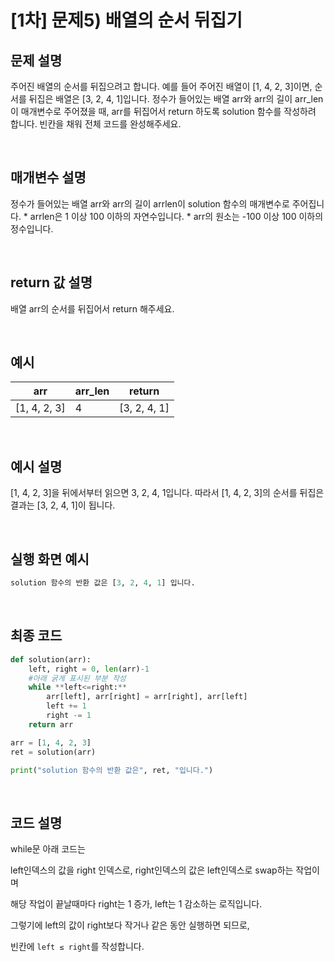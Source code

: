 # [1차] 문제5) 배열의 순서 뒤집기
## 문제 설명

주어진 배열의 순서를 뒤집으려고 합니다.
예를 들어 주어진 배열이 [1, 4, 2, 3]이면, 순서를 뒤집은 배열은 [3, 2, 4, 1]입니다.
정수가 들어있는 배열 arr와 arr의 길이 arr_len이 매개변수로 주어졌을 때, arr를 뒤집어서 return 하도록 solution 함수를 작성하려 합니다. 빈칸을 채워 전체 코드를 완성해주세요.

 
<br>
 
## 매개변수 설명

정수가 들어있는 배열 arr와 arr의 길이 arrlen이 solution 함수의 매개변수로 주어집니다. * arrlen은 1 이상 100 이하의 자연수입니다. * arr의 원소는 -100 이상 100 이하의 정수입니다.

 
<br>
 
## return 값 설명

배열 arr의 순서를 뒤집어서 return 해주세요.

 
<br>
 
## 예시

| arr | arr_len | return |
| --- | --- | --- |
| [1, 4, 2, 3] | 4 | [3, 2, 4, 1] |

 
<br>
 
## 예시 설명

[1, 4, 2, 3]을 뒤에서부터 읽으면 3, 2, 4, 1입니다. 따라서 [1, 4, 2, 3]의 순서를 뒤집은 결과는 [3, 2, 4, 1]이 됩니다.

 
<br>
 
## 실행 화면 예시

```python
solution 함수의 반환 값은 [3, 2, 4, 1] 입니다.
```
 
<br>
 
## 최종 코드

```python
def solution(arr):
	left, right = 0, len(arr)-1
	#아래 굵게 표시된 부분 작성
	while **left<=right:**
		arr[left], arr[right] = arr[right], arr[left]
		left += 1
		right -= 1
	return arr

arr = [1, 4, 2, 3]
ret = solution(arr)

print("solution 함수의 반환 값은", ret, "입니다.")
```

 
<br>
 
## 코드 설명

while문 아래 코드는

left인덱스의 값을 right 인덱스로, right인덱스의 값은 left인덱스로 swap하는 작업이며

해당 작업이 끝날때마다 right는 1 증가, left는 1 감소하는 로직입니다.

그렇기에 left의 값이 right보다 작거나 같은 동안 실행하면 되므로,

빈칸에 `left ≤ right`를 작성합니다.
